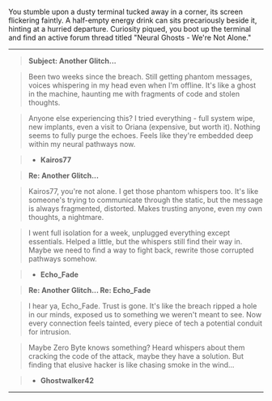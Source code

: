 
You stumble upon a dusty terminal tucked away in a corner, its screen flickering faintly. A half-empty energy drink can sits precariously beside it, hinting at a hurried departure. Curiosity piqued, you boot up the terminal and find an active forum thread titled "Neural Ghosts - We're Not Alone."  

---

> **Subject: Another Glitch...**

> Been two weeks since the breach. Still getting phantom messages, voices whispering in my head even when I'm offline. It's like a ghost in the machine, haunting me with fragments of code and stolen thoughts. 

> Anyone else experiencing this?  I tried everything - full system wipe, new implants, even a visit to Oriana (expensive, but worth it). Nothing seems to fully purge the echoes. Feels like they're embedded deep within my neural pathways now.

> - **Kairos77**


> **Re: Another Glitch...**

> Kairos77, you're not alone. I get those phantom whispers too. It's like someone's trying to communicate through the static, but the message is always fragmented, distorted.  Makes trusting anyone, even my own thoughts, a nightmare. 

> I went full isolation for a week, unplugged everything except essentials. Helped a little, but the whispers still find their way in.  Maybe we need to find a way to fight back, rewrite those corrupted pathways somehow.

> - **Echo_Fade**


> **Re: Another Glitch... Re: Echo_Fade**

> I hear ya, Echo_Fade. Trust is gone. It's like the breach ripped a hole in our minds, exposed us to something we weren't meant to see.  Now every connection feels tainted, every piece of tech a potential conduit for intrusion. 

> Maybe Zero Byte knows something? Heard whispers about them cracking the code of the attack, maybe they have a solution. But finding that elusive hacker is like chasing smoke in the wind...

> - **Ghostwalker42**



---
